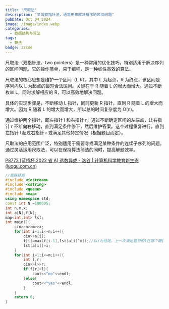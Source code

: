 ```yaml
---
title: "尺取法"
description: "又叫双指针法，通常用来解决有序的区间问题"
pubDate: Oct 04 2024
image: /image/index.webp
categories:
  - 数据结构与算法
tags:
  - 算法
badge: zzcoe
---
```



尺取法（双指针法、two pointers）是一种常用的优化技巧，特别适用于解决序列的区间问题。它的操作简单，易于编程，是一种线性高效的算法。

尺取法的核心思想是维护一个区间（L,R），其中 L 为起点，R 为终点，该区间是序列内以 L 为起点的最短合法区间。关键在于 R 随着 L 的增大而增大。通过不断枚举 L，同时求解相应的 R，可以高效地解决问题。

具体的实现步骤是，不断移动 L 指针，同时更新 R 指针，直到 R 随着 L 的增大而增大。因为 R 随着 L 的增大而增大，所以总的时间复杂度为 O(n)。

通过维护两个指针，即左指针 l 和右指针 r。通过不断确定区间的左端点，让右指针 r 不断向右移动，直到满足条件停下，然后维护答案。这个过程重复进行，直到左指针 l 超过右指针 r 或满足其他特定情况（根据题目而定）。

尺取法的应用范围广泛，特别适用于需要寻找满足某种条件的连续子序列的问题。通过灵活运用尺取法，可以在保持算法简洁的同时，提高解题效率。

[P8773 [蓝桥杯 2022 省 A] 选数异或 - 洛谷 | 计算机科学教育新生态 (luogu.com.cn)](https://www.luogu.com.cn/problem/P8773)
```cpp
//悬殊疑惑
#include <iostream>
#include <cstring>
#include <queue>
#include <map>
using namespace std;
const int N =100005;
int n,m,x;
int a[N],f[N];
map<int,int> lst;
int main(){
	cin>>n>>m>>x;
	for(int i=1;i<=n;i++){
		cin>>a[i];
		f[i]=max(f[i-1],lst[a[i]^x]);//以i为结尾，上一次满足题目的l在哪？既[f[i],i]区间满足条件
		lst[a[i]]=i;
	}
	for(int i=1;i<=m;i++){
		int l,r;
		cin>>l>>r;
		if(f[r]<l){
			cout<<"no"<<endl;
		}else{
			cout<<"yes"<<endl;
		}
	}
	return 0;
}
```